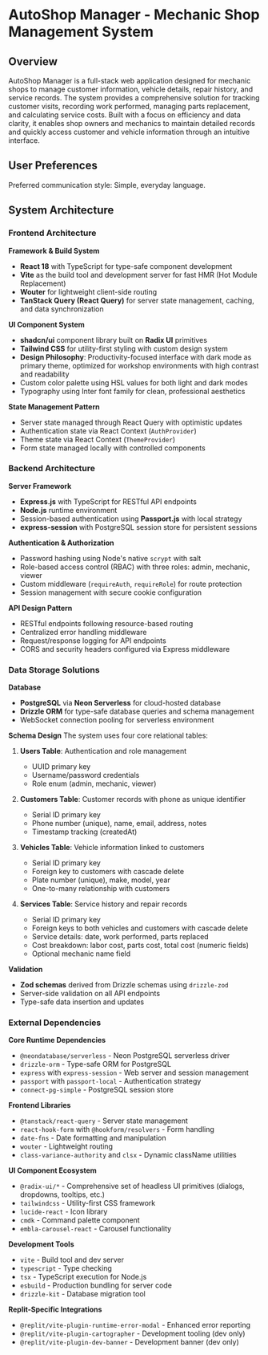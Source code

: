 # AutoShop Manager - Mechanic Shop Management System

## Overview

AutoShop Manager is a full-stack web application designed for mechanic shops to manage customer information, vehicle details, repair history, and service records. The system provides a comprehensive solution for tracking customer visits, recording work performed, managing parts replacement, and calculating service costs. Built with a focus on efficiency and data clarity, it enables shop owners and mechanics to maintain detailed records and quickly access customer and vehicle information through an intuitive interface.

## User Preferences

Preferred communication style: Simple, everyday language.

## System Architecture

### Frontend Architecture

**Framework & Build System**
- **React 18** with TypeScript for type-safe component development
- **Vite** as the build tool and development server for fast HMR (Hot Module Replacement)
- **Wouter** for lightweight client-side routing
- **TanStack Query (React Query)** for server state management, caching, and data synchronization

**UI Component System**
- **shadcn/ui** component library built on **Radix UI** primitives
- **Tailwind CSS** for utility-first styling with custom design system
- **Design Philosophy**: Productivity-focused interface with dark mode as primary theme, optimized for workshop environments with high contrast and readability
- Custom color palette using HSL values for both light and dark modes
- Typography using Inter font family for clean, professional aesthetics

**State Management Pattern**
- Server state managed through React Query with optimistic updates
- Authentication state via React Context (`AuthProvider`)
- Theme state via React Context (`ThemeProvider`)
- Form state managed locally with controlled components

### Backend Architecture

**Server Framework**
- **Express.js** with TypeScript for RESTful API endpoints
- **Node.js** runtime environment
- Session-based authentication using **Passport.js** with local strategy
- **express-session** with PostgreSQL session store for persistent sessions

**Authentication & Authorization**
- Password hashing using Node's native `scrypt` with salt
- Role-based access control (RBAC) with three roles: admin, mechanic, viewer
- Custom middleware (`requireAuth`, `requireRole`) for route protection
- Session management with secure cookie configuration

**API Design Pattern**
- RESTful endpoints following resource-based routing
- Centralized error handling middleware
- Request/response logging for API endpoints
- CORS and security headers configured via Express middleware

### Data Storage Solutions

**Database**
- **PostgreSQL** via **Neon Serverless** for cloud-hosted database
- **Drizzle ORM** for type-safe database queries and schema management
- WebSocket connection pooling for serverless environment

**Schema Design**
The system uses four core relational tables:

1. **Users Table**: Authentication and role management
   - UUID primary key
   - Username/password credentials
   - Role enum (admin, mechanic, viewer)

2. **Customers Table**: Customer records with phone as unique identifier
   - Serial ID primary key
   - Phone number (unique), name, email, address, notes
   - Timestamp tracking (createdAt)

3. **Vehicles Table**: Vehicle information linked to customers
   - Serial ID primary key
   - Foreign key to customers with cascade delete
   - Plate number (unique), make, model, year
   - One-to-many relationship with customers

4. **Services Table**: Service history and repair records
   - Serial ID primary key
   - Foreign keys to both vehicles and customers with cascade delete
   - Service details: date, work performed, parts replaced
   - Cost breakdown: labor cost, parts cost, total cost (numeric fields)
   - Optional mechanic name field

**Validation**
- **Zod schemas** derived from Drizzle schemas using `drizzle-zod`
- Server-side validation on all API endpoints
- Type-safe data insertion and updates

### External Dependencies

**Core Runtime Dependencies**
- `@neondatabase/serverless` - Neon PostgreSQL serverless driver
- `drizzle-orm` - Type-safe ORM for PostgreSQL
- `express` with `express-session` - Web server and session management
- `passport` with `passport-local` - Authentication strategy
- `connect-pg-simple` - PostgreSQL session store

**Frontend Libraries**
- `@tanstack/react-query` - Server state management
- `react-hook-form` with `@hookform/resolvers` - Form handling
- `date-fns` - Date formatting and manipulation
- `wouter` - Lightweight routing
- `class-variance-authority` and `clsx` - Dynamic className utilities

**UI Component Ecosystem**
- `@radix-ui/*` - Comprehensive set of headless UI primitives (dialogs, dropdowns, tooltips, etc.)
- `tailwindcss` - Utility-first CSS framework
- `lucide-react` - Icon library
- `cmdk` - Command palette component
- `embla-carousel-react` - Carousel functionality

**Development Tools**
- `vite` - Build tool and dev server
- `typescript` - Type checking
- `tsx` - TypeScript execution for Node.js
- `esbuild` - Production bundling for server code
- `drizzle-kit` - Database migration tool

**Replit-Specific Integrations**
- `@replit/vite-plugin-runtime-error-modal` - Enhanced error reporting
- `@replit/vite-plugin-cartographer` - Development tooling (dev only)
- `@replit/vite-plugin-dev-banner` - Development banner (dev only)